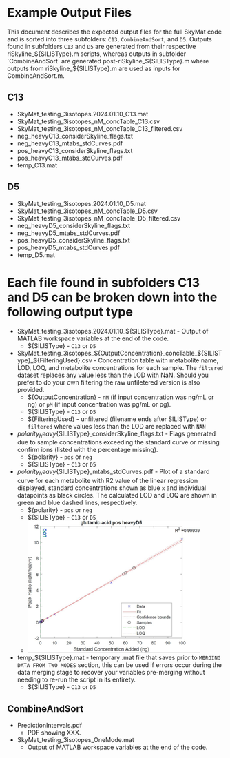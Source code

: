 # Example Output Files
This document describes the expected output files for the full SkyMat code and is sorted into three subfolders: `C13`, `CombineAndSort`, and `D5`. Outputs found in subfolders `C13` and `D5` are generated from their respective riSkyline_${SILISType}.m scripts, whereas outputs in subfolder `CombineAndSort` are generated post-riSkyline_${SILISType}.m where outputs from riSkyline_${SILISType}.m are used as inputs for CombineAndSort.m. 

## C13
* SkyMat_testing_3isotopes.2024.01.10_C13.mat 
* SkyMat_testing_3isotopes_nM_concTable_C13.csv
* SkyMat_testing_3isotopes_nM_concTable_C13_filtered.csv
* neg_heavyC13_considerSkyline_flags.txt
* neg_heavyC13_mtabs_stdCurves.pdf
* pos_heavyC13_considerSkyline_flags.txt
* pos_heavyC13_mtabs_stdCurves.pdf
* temp_C13.mat

## D5
* SkyMat_testing_3isotopes.2024.01.10_D5.mat 
* SkyMat_testing_3isotopes_nM_concTable_D5.csv
* SkyMat_testing_3isotopes_nM_concTable_D5_filtered.csv
* neg_heavyD5_considerSkyline_flags.txt
* neg_heavyD5_mtabs_stdCurves.pdf
* pos_heavyD5_considerSkyline_flags.txt
* pos_heavyD5_mtabs_stdCurves.pdf
* temp_D5.mat

# Each file found in subfolders C13 and D5 can be broken down into the following output type 
* SkyMat_testing_3isotopes.2024.01.10_${SILISType}.mat - Output of MATLAB workspace variables at the end of the code.
  * ${SILISType} - `C13` or `D5`
* SkyMat_testing_3isotopes_${OutputConcentration}_concTable_${SILISType}_${FilteringUsed}.csv - Concentration table with metabolite name, LOD, LOQ, and metabolite concentrations for each sample. The `filtered` dataset replaces any value less than the LOD with NaN. Should you prefer to do your own filtering the raw unfiletered version is also provided. 
  * ${OutputConcentration} - `nM` (if input concentration was ng/mL or ng) or `pM` (if input concentration was pg/mL or pg).
  * ${SILISType} - `C13` or `D5`
  * ${FilteringUsed} - unfiltered (filename ends after SILISType) or `filtered` where values less than the LOD are replaced with `NAN`
* ${polarity}_heavy${SILISType}_considerSkyline_flags.txt - Flags generated due to sample concentrations exceeding the standard curve or missing confirm ions (listed with the percentage missing). 
  * ${polarity} - `pos` or `neg`
  * ${SILISType} - `C13` or `D5`
* ${polarity}_heavy${SILISType}_mtabs_stdCurves.pdf - Plot of a standard curve for each metabolite with R2 value of the linear regression displayed, standard concentrations shown as blue `x` and individual datapoints as black circles. The calculated LOD and LOQ are shown in green and blue dashed lines, respectively.
  * ${polarity} - `pos` or `neg`
  * ${SILISType} - `C13` or `D5`
  * <img src="images/stdCurve.jpg" width="400">
* temp_${SILISType}.mat - temporary .mat file that saves prior to `MERGING DATA FROM TWO MODES` section, this can be used if errors occur during the data merging stage to recover your variables pre-merging without needing to re-run the script in its entirety. 
  * ${SILISType} - `C13` or `D5`

## CombineAndSort
* PredictionIntervals.pdf
  * PDF showing XXX. 
* SkyMat_testing_3isotopes_OneMode.mat
  * Output of MATLAB workspace variables at the end of the code.
